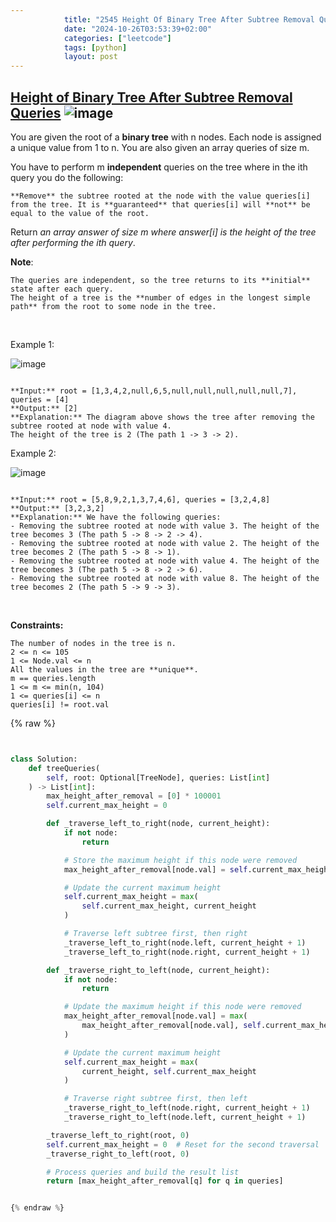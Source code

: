 ```yaml
---
            title: "2545 Height Of Binary Tree After Subtree Removal Queries"
            date: "2024-10-26T03:53:39+02:00"
            categories: ["leetcode"]
            tags: [python]
            layout: post
---
```

            
## [Height of Binary Tree After Subtree Removal Queries](https://leetcode.com/problems/height-of-binary-tree-after-subtree-removal-queries) ![image](https://img.shields.io/badge/Difficulty-Hard-red)

You are given the root of a **binary tree** with n nodes. Each node is assigned a unique value from 1 to n. You are also given an array queries of size m.

You have to perform m **independent** queries on the tree where in the ith query you do the following:

	**Remove** the subtree rooted at the node with the value queries[i] from the tree. It is **guaranteed** that queries[i] will **not** be equal to the value of the root.

Return *an array *answer* of size *m* where *answer[i]* is the height of the tree after performing the *ith* query*.

**Note**:

	The queries are independent, so the tree returns to its **initial** state after each query.
	The height of a tree is the **number of edges in the longest simple path** from the root to some node in the tree.

 

Example 1:

![image](https://assets.leetcode.com/uploads/2022/09/07/binaryytreeedrawio-1.png)
```

**Input:** root = [1,3,4,2,null,6,5,null,null,null,null,null,7], queries = [4]
**Output:** [2]
**Explanation:** The diagram above shows the tree after removing the subtree rooted at node with value 4.
The height of the tree is 2 (The path 1 -> 3 -> 2).

```

Example 2:

![image](https://assets.leetcode.com/uploads/2022/09/07/binaryytreeedrawio-2.png)
```

**Input:** root = [5,8,9,2,1,3,7,4,6], queries = [3,2,4,8]
**Output:** [3,2,3,2]
**Explanation:** We have the following queries:
- Removing the subtree rooted at node with value 3. The height of the tree becomes 3 (The path 5 -> 8 -> 2 -> 4).
- Removing the subtree rooted at node with value 2. The height of the tree becomes 2 (The path 5 -> 8 -> 1).
- Removing the subtree rooted at node with value 4. The height of the tree becomes 3 (The path 5 -> 8 -> 2 -> 6).
- Removing the subtree rooted at node with value 8. The height of the tree becomes 2 (The path 5 -> 9 -> 3).

```

 

**Constraints:**

	The number of nodes in the tree is n.
	2 <= n <= 105
	1 <= Node.val <= n
	All the values in the tree are **unique**.
	m == queries.length
	1 <= m <= min(n, 104)
	1 <= queries[i] <= n
	queries[i] != root.val

{% raw %}


```python


class Solution:
    def treeQueries(
        self, root: Optional[TreeNode], queries: List[int]
    ) -> List[int]:
        max_height_after_removal = [0] * 100001
        self.current_max_height = 0

        def _traverse_left_to_right(node, current_height):
            if not node:
                return

            # Store the maximum height if this node were removed
            max_height_after_removal[node.val] = self.current_max_height

            # Update the current maximum height
            self.current_max_height = max(
                self.current_max_height, current_height
            )

            # Traverse left subtree first, then right
            _traverse_left_to_right(node.left, current_height + 1)
            _traverse_left_to_right(node.right, current_height + 1)

        def _traverse_right_to_left(node, current_height):
            if not node:
                return

            # Update the maximum height if this node were removed
            max_height_after_removal[node.val] = max(
                max_height_after_removal[node.val], self.current_max_height
            )

            # Update the current maximum height
            self.current_max_height = max(
                current_height, self.current_max_height
            )

            # Traverse right subtree first, then left
            _traverse_right_to_left(node.right, current_height + 1)
            _traverse_right_to_left(node.left, current_height + 1)

        _traverse_left_to_right(root, 0)
        self.current_max_height = 0  # Reset for the second traversal
        _traverse_right_to_left(root, 0)

        # Process queries and build the result list
        return [max_height_after_removal[q] for q in queries]


{% endraw %}
```

